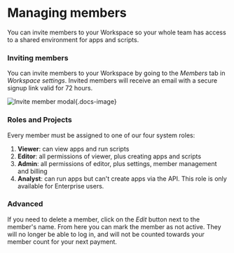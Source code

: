 # Managing members

You can invite members to your Workspace so your whole team has access to a shared environment for apps and scripts.

### Inviting members

You can invite members to your Workspace by going to the _Members_ tab in _Workspace settings_. Invited members will receive an email with a secure signup link valid for 72 hours.

![Invite member modal](../../../img/tutorials/invite-modal.png){.docs-image}

### Roles and Projects

Every member must be assigned to one of our four system roles:&#x20;

1. **Viewer**: can view apps and run scripts&#x20;
2. **Editor**: all permissions of viewer, plus creating apps and scripts
3. **Admin**: all permissions of editor, plus settings, member management and billing
4. **Analyst**: can run apps but can't create apps via the API. This role is only available for Enterprise users.

### Advanced

If you need to delete a member, click on the _Edit_ button next to the member's name. From here you can mark the member as not active. They will no longer be able to log in, and will not be counted towards your member count for your next payment.
